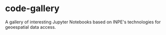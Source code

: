 # code-gallery
A gallery of interesting Jupyter Notebooks based on INPE's technologies for geoespatial data access.
